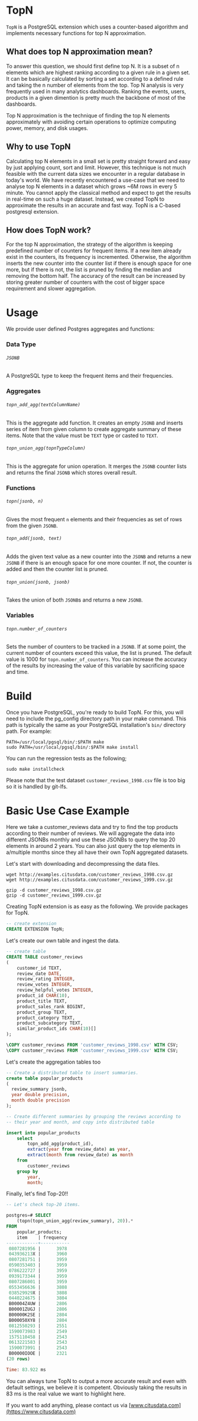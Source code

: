# TopN
`TopN` is a PostgreSQL extension which uses a counter-based algorithm and implements necessary functions for top N approximation.
## What does top N approximation mean?
To answer this question, we should first define top N. It is a subset of n elements which are highest ranking according to a given rule in a given set. It can be basically calculated by sorting a set according to a defined rule and taking the n number of elements from the top. Top N analysis is very frequently used in many analytics dashboards. Ranking the events, users, products in a given dimention is pretty much the backbone of most of the dashboards.

Top N approximation is the technique of finding the top N elements approximately with avoiding certain operations to optimize computing power, memory, and disk usages.

## Why to use TopN
Calculating top N elements in a small set is pretty straight forward and easy by just applying count, sort and limit. However, this technique is not much feasible with the current data sizes we encounter in a regular database in today's world. We have recently encountered a use-case that we need to analyse top N elements in a dataset which grows ~6M rows in every 5 minute. You cannot apply the classical method and expect to get the results in real-time on such a huge dataset. Instead, we created TopN to approximate the results in an accurate and fast way. TopN is a C-based postgresql extension.

## How does TopN work?

For the top N approximation, the strategy of the algorithm is keeping predefined number of counters for frequent items. If a new item already exist in the counters, its frequency is incremented. Otherwise, the algorithm inserts the new counter into the counter list if there is enough space for one more, but if there is not, the list is pruned by finding the median and removing the bottom half. The accuracy of the result can be increased by storing greater number of counters with the cost of bigger space requirement and slower aggregation.

# Usage
We provide user defined Postgres aggregates and functions:

### Data Type
###### `JSONB`
A PostgreSQL type to keep the frequent items and their frequencies.

### Aggregates
###### `topn_add_agg(textColumnName)`
This is the aggregate add function. It creates an empty `JSONB` and inserts series of item from given column to create aggregate summary of these items. Note that the value must be `TEXT` type or casted to `TEXT`.

###### `topn_union_agg(topnTypeColumn)`
This is the aggregate for union operation. It merges the `JSONB` counter lists and returns the final `JSONB` which stores overall result.

### Functions
###### `topn(jsonb, n)`
Gives the most frequent `n` elements and their frequencies as set of rows from the given `JSONB`.

###### `topn_add(jsonb, text)`
Adds the given text value as a new counter into the `JSONB` and returns a new `JSONB` if there is an enough space for one more counter. If not, the counter is added and then the counter list is pruned.

###### `topn_union(jsonb, jsonb)`
Takes the union of both `JSONB`s and returns a new `JSONB`.

### Variables
###### `topn.number_of_counters`
Sets the number of counters to be tracked in a `JSONB`. If at some point, the current number of counters exceed this value, the list is pruned. The default value is 1000 for `topn.number_of_counters`. You can increase the accuracy of the results by increasing the value of this variable by sacrificing space and time.

# Build
Once you have PostgreSQL, you're ready to build TopN. For this, you will need to include the pg_config directory path in your make command. This path is typically the same as your PostgreSQL installation's `bin/` directory path. For example:

	PATH=/usr/local/pgsql/bin/:$PATH make
	sudo PATH=/usr/local/pgsql/bin/:$PATH make install

You can run the regression tests as the following;

    sudo make installcheck

Please note that the test dataset `customer_reviews_1998.csv` file is too big so it is handled by git-lfs.

# Basic Use Case Example
Here we take a customer_reviews data and try to find the top products according to their number of reviews. We will aggregate the data into different JSONBs monthly and use these JSONBs to query the top 20 elements in around 2 years. You can also just query the top elements in a/multiple months since they all have their own TopN aggregated datasets. 

Let's start with downloading and decompressing the data
files.

    wget http://examples.citusdata.com/customer_reviews_1998.csv.gz
    wget http://examples.citusdata.com/customer_reviews_1999.csv.gz

    gzip -d customer_reviews_1998.csv.gz
    gzip -d customer_reviews_1999.csv.gz

Creating TopN extension is as easy as the following. We provide packages for TopN.

```SQL
-- create extension
CREATE EXTENSION TopN;
```

Let's create our own table and ingest the data.

```SQL
-- create table
CREATE TABLE customer_reviews
(
    customer_id TEXT,
    review_date DATE,
    review_rating INTEGER,
    review_votes INTEGER,
    review_helpful_votes INTEGER,
    product_id CHAR(10),
    product_title TEXT,
    product_sales_rank BIGINT,
    product_group TEXT,
    product_category TEXT,
    product_subcategory TEXT,
    similar_product_ids CHAR(10)[]
);

\COPY customer_reviews FROM 'customer_reviews_1998.csv' WITH CSV;
\COPY customer_reviews FROM 'customer_reviews_1999.csv' WITH CSV;
```

Let's create the aggregation tables too

```SQL
-- Create a distributed table to insert summaries.
create table popular_products
(
  review_summary jsonb,
  year double precision,
  month double precision
);

-- Create different summaries by grouping the reviews according to
-- their year and month, and copy into distributed table

insert into popular_products
    select
        topn_add_agg(product_id),
        extract(year from review_date) as year,
        extract(month from review_date) as month
    from
        customer_reviews
    group by
        year,
        month;
```

Finally, let's find Top-20!!
```SQL
-- Let's check top-20 items.

postgres=# SELECT 
    (topn(topn_union_agg(review_summary), 20)).* 
FROM 
    popular_products;
    item    | frequency
------------+-----------
 0807281956 |      3978
 043936213X |      3960
 0807281751 |      3959
 0590353403 |      3959
 0786222727 |      3959
 0939173344 |      3959
 0807286001 |      3959
 0553456636 |      3808
 038529929X |      3808
 0440224675 |      3804
 B00004Z4UW |      2806
 B00001ZUGJ |      2806
 B00000K2SE |      2804
 B000050XY8 |      2804
 0812550293 |      2551
 1590073983 |      2549
 1575110458 |      2543
 0613221583 |      2543
 1590073991 |      2543
 B00000IOOE |      2321
(20 rows)

Time: 83.922 ms
```

You can always tune TopN to output a more accurate result and even with default settings, we believe it is competent. Obviously taking the results in 83 ms is the real value we want to highlight here.

If you want to add anything, please contact us via [www.citusdata.com](https://www.citusdata.com)
